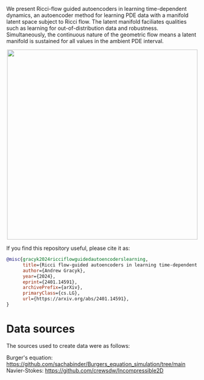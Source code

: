 We present Ricci-flow guided autoencoders in learning time-dependent dynamics, an autoencoder method for learning PDE data with a manifold latent space subject to Ricci flow. The latent manifold faciliates qualities such as learning for out-of-distribution data and robustness. Simultaneously, the continuous nature of the geometric flow means a latent manifold is sustained for all values in the ambient PDE interval.



<div align="center">
<img src="https://github.com/user-attachments/assets/ffc1d916-f9b6-45ae-96b6-6c949aa5993b" width="500">
</div>



If you find this repository useful, please cite it as:
```bibtex
@misc{gracyk2024ricciflowguidedautoencoderslearning,
      title={Ricci flow-guided autoencoders in learning time-dependent dynamics}, 
      author={Andrew Gracyk},
      year={2024},
      eprint={2401.14591},
      archivePrefix={arXiv},
      primaryClass={cs.LG},
      url={https://arxiv.org/abs/2401.14591}, 
}
```


# Data sources

The sources used to create data were as follows:

Burger's equation: https://github.com/sachabinder/Burgers_equation_simulation/tree/main
Navier-Stokes: https://github.com/crewsdw/Incompressible2D
